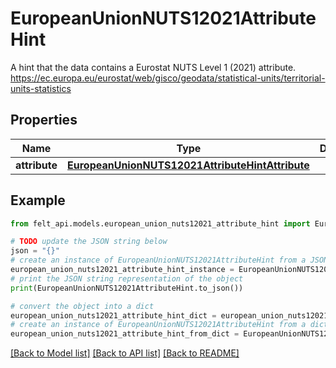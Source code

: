 # EuropeanUnionNUTS12021AttributeHint

A hint that the data contains a Eurostat NUTS Level 1 (2021) attribute. https://ec.europa.eu/eurostat/web/gisco/geodata/statistical-units/territorial-units-statistics

## Properties

Name | Type | Description | Notes
------------ | ------------- | ------------- | -------------
**attribute** | [**EuropeanUnionNUTS12021AttributeHintAttribute**](EuropeanUnionNUTS12021AttributeHintAttribute.md) |  | 

## Example

```python
from felt_api.models.european_union_nuts12021_attribute_hint import EuropeanUnionNUTS12021AttributeHint

# TODO update the JSON string below
json = "{}"
# create an instance of EuropeanUnionNUTS12021AttributeHint from a JSON string
european_union_nuts12021_attribute_hint_instance = EuropeanUnionNUTS12021AttributeHint.from_json(json)
# print the JSON string representation of the object
print(EuropeanUnionNUTS12021AttributeHint.to_json())

# convert the object into a dict
european_union_nuts12021_attribute_hint_dict = european_union_nuts12021_attribute_hint_instance.to_dict()
# create an instance of EuropeanUnionNUTS12021AttributeHint from a dict
european_union_nuts12021_attribute_hint_from_dict = EuropeanUnionNUTS12021AttributeHint.from_dict(european_union_nuts12021_attribute_hint_dict)
```
[[Back to Model list]](../README.md#documentation-for-models) [[Back to API list]](../README.md#documentation-for-api-endpoints) [[Back to README]](../README.md)


